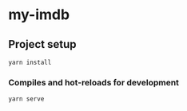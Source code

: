 # my-imdb

## Project setup
```
yarn install
```

### Compiles and hot-reloads for development
```
yarn serve
```
